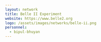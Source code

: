 ```yaml
---
layout: network
title: Belle II Experiment
website: https://www.belle2.org
logo: /assets/images/networks/belle-ii.png
personnel:
  - bipul-bhuyan
---
```

